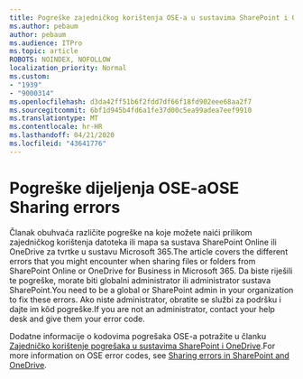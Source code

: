 ```yaml
---
title: Pogreške zajedničkog korištenja OSE-a u sustavima SharePoint i OneDrive
ms.author: pebaum
author: pebaum
ms.audience: ITPro
ms.topic: article
ROBOTS: NOINDEX, NOFOLLOW
localization_priority: Normal
ms.custom:
- "1939"
- "9000314"
ms.openlocfilehash: d3da42ff51b6f2fdd7df66f18fd902eee68aa2f7
ms.sourcegitcommit: 6bf1d945b4fd6a1fe37d00c5ea99adea7eef9910
ms.translationtype: MT
ms.contentlocale: hr-HR
ms.lasthandoff: 04/21/2020
ms.locfileid: "43641776"
---
```

# <a name="ose-sharing-errors"></a><span data-ttu-id="08a5e-102">Pogreške dijeljenja OSE-a</span><span class="sxs-lookup"><span data-stu-id="08a5e-102">OSE Sharing errors</span></span>

<span data-ttu-id="08a5e-103">Članak obuhvaća različite pogreške na koje možete naići prilikom zajedničkog korištenja datoteka ili mapa sa sustava SharePoint Online ili OneDrive za tvrtke u sustavu Microsoft 365.</span><span class="sxs-lookup"><span data-stu-id="08a5e-103">The article covers the different errors that you might encounter when sharing files or folders from SharePoint Online or OneDrive for Business in Microsoft 365.</span></span> <span data-ttu-id="08a5e-104">Da biste riješili te pogreške, morate biti globalni administrator ili administrator sustava SharePoint.</span><span class="sxs-lookup"><span data-stu-id="08a5e-104">You need to be a global or SharePoint admin in your organization to fix these errors.</span></span> <span data-ttu-id="08a5e-105">Ako niste administrator, obratite se službi za podršku i dajte im kôd pogreške.</span><span class="sxs-lookup"><span data-stu-id="08a5e-105">If you are not an administrator, contact your help desk and give them your error code.</span></span>

<span data-ttu-id="08a5e-106">Dodatne informacije o kodovima pogrešaka OSE-a potražite u članku [Zajedničko korištenje pogrešaka u sustavima SharePoint i OneDrive](https://docs.microsoft.com/sharepoint/sharepoint-onedrive-error-message).</span><span class="sxs-lookup"><span data-stu-id="08a5e-106">For more information on OSE error codes, see [Sharing errors in SharePoint and OneDrive](https://docs.microsoft.com/sharepoint/sharepoint-onedrive-error-message).</span></span>
